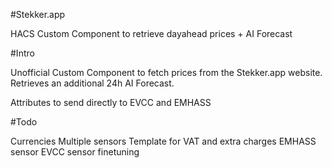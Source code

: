 #Stekker.app

HACS Custom Component to retrieve dayahead prices + AI Forecast

#Intro

Unofficial Custom Component to fetch prices from the Stekker.app website. Retrieves an additional 24h AI Forecast.

Attributes to send directly to EVCC and EMHASS

#Todo

Currencies
Multiple sensors
Template for VAT and extra charges
EMHASS sensor
EVCC sensor finetuning